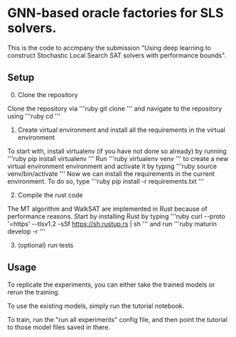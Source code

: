 # GNN-based oracle factories for SLS solvers.

This is the code to accmpany the submission "Using deep learning to construct Stochastic Local Search SAT solvers with performance bounds". 

## Setup
0. Clone the repository

Clone the repository via
'''ruby
git clone <repo>
'''
and navigate to the repository using
'''ruby
cd <repo>
'''

1. Create virtual environment and install all the requirements in the virtual environment

To start with, install virtualenv (if you have not done so already) by running
'''ruby
pip install virtualenv
'''
Run 
'''ruby
virtualenv venv
'''
to create a new virtual environment environment and activate it by typing
'''ruby
source venv/bin/activate
'''
Now we can install the requirements in the current environment. To do so, type
'''ruby
pip install -r requirements.txt
'''

2. Compile the rust code

The MT algorithm and WalkSAT are implemented in Rust because of performance reasons. Start by installing Rust by typing
'''ruby
curl --proto '=https' --tlsv1.2 -sSf https://sh.rustup.rs | sh
'''
and run
'''ruby
maturin develop -r
'''

3. (optional) run tests

## Usage

To replicate the experiments, you can either take the trained models or rerun the training. 

To use the existing models, simply run the tutorial notebook. 

To train, run the "run all experiments" config file, and then point the tutorial to those model files saved in there. 

